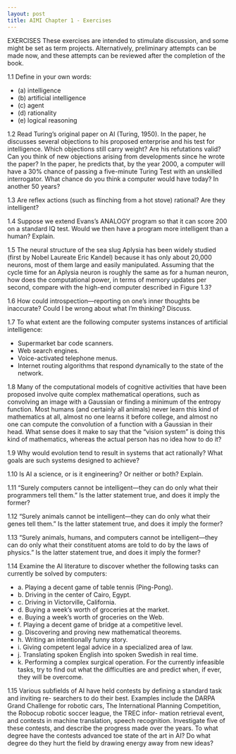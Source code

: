 ```yaml
---
layout: post
title: AIMI Chapter 1 - Exercises
---
```


EXERCISES
These exercises are intended to stimulate discussion, and some might be set as term projects.
Alternatively, preliminary attempts can be made now, and these attempts can be reviewed
after the completion of the book.

1.1 Define in your own words: 
* (a) intelligence
* (b) artificial intelligence
* (c) agent 	
* (d) rationality
* (e) logical reasoning


1.2 Read Turing’s original paper on AI (Turing, 1950). In the paper, he discusses several objections to his proposed enterprise and his test for intelligence. 
	Which objections still carry weight? Are his refutations valid? Can you think of new objections arising from developments since he wrote the paper? 
	In the paper, he predicts that, by the year 2000, a computer will have a 30% chance of passing a five-minute Turing Test with an unskilled interrogator.
	What chance do you think a computer would have today? In another 50 years?

1.3 Are reflex actions (such as flinching from a hot stove) rational? Are they intelligent?

1.4 Suppose we extend Evans’s ANALOGY program so that it can score 200 on a standard IQ test. Would we then have a program more intelligent than a human? Explain.

1.5 The neural structure of the sea slug Aplysia has been widely studied (first by Nobel Laureate Eric Kandel) because it has only about 20,000 neurons, 
	most of them large and easily manipulated. Assuming that the cycle time for an Aplysia neuron is roughly the same as for a human neuron, 
	how does the computational power, in terms of memory updates per second, compare with the high-end computer described in Figure 1.3?

1.6 How could introspection—reporting on one’s inner thoughts be inaccurate? Could I be wrong about what I’m thinking? Discuss.

1.7 To what extent are the following computer systems instances of artificial intelligence:
* Supermarket bar code scanners.
* Web search engines.
* Voice-activated telephone menus.
* Internet routing algorithms that respond dynamically to the state of the network.

1.8 Many of the computational models of cognitive activities that have been proposed involve quite complex mathematical operations, such as convolving an image with a Gaussian
	or finding a minimum of the entropy function. Most humans (and certainly all animals) never learn this kind of mathematics at all, almost no one learns it before college, 
	and almost no one can compute the convolution of a function with a Gaussian in their head. What sense does it make to say that the “vision system” is doing this kind of mathematics, 
	whereas the actual person has no idea how to do it?

1.9 Why would evolution tend to result in systems that act rationally? What goals are such systems designed to achieve?

1.10 Is AI a science, or is it engineering? Or neither or both? Explain.

1.11 “Surely computers cannot be intelligent—they can do only what their programmers tell them.” Is the latter statement true, and does it imply the former?

1.12 “Surely animals cannot be intelligent—they can do only what their genes tell them.” Is the latter statement true, and does it imply the former?

1.13 “Surely animals, humans, and computers cannot be intelligent—they can do only what
	 their constituent atoms are told to do by the laws of physics.” Is the latter statement true, and
	 does it imply the former?

1.14 Examine the AI literature to discover whether the following tasks can currently be solved by computers:
* a. Playing a decent game of table tennis (Ping-Pong).
* b. Driving in the center of Cairo, Egypt.
* c. Driving in Victorville, California.
* d. Buying a week’s worth of groceries at the market.
* e. Buying a week’s worth of groceries on the Web.
* f. Playing a decent game of bridge at a competitive level.
* g. Discovering and proving new mathematical theorems.
* h. Writing an intentionally funny story.
* i. Giving competent legal advice in a specialized area of law.
* j. Translating spoken English into spoken Swedish in real time.
* k. Performing a complex surgical operation.
	 For the currently infeasible tasks, try to find out what the difficulties are and predict when, if
	 ever, they will be overcome.

1.15 Various subfields of AI have held contests by defining a standard task and inviting re-
	 searchers to do their best. Examples include the DARPA Grand Challenge for robotic cars,
	 The International Planning Competition, the Robocup robotic soccer league, the TREC infor-
	 mation retrieval event, and contests in machine translation, speech recognition. Investigate
	 five of these contests, and describe the progress made over the years. To what degree have the
	 contests advanced toe state of the art in AI? Do what degree do they hurt the field by drawing
	 energy away from new ideas?
